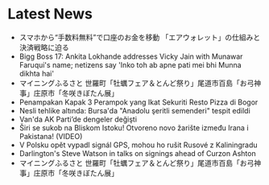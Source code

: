 # Latest News
-  スマホから“手数料無料”で口座のお金を移動 「エアウォレット」の仕組みと決済戦略に迫る
-  Bigg Boss 17: Ankita Lokhande addresses Vicky Jain with Munawar Faruqui's name; netizens say 'Inko toh ab apne pati mei bhi Munna dikhta hai'
-  マイニングふるさと 世羅町「牡蠣フェア＆とんど祭り」尾道市百島「お弓神事」庄原市「冬咲きぼたん展」
-  Penampakan Kapak 3 Perampok yang Ikat Sekuriti Resto Pizza di Bogor
-  Nesli tehlike altında: Bursa'da "Anadolu şeritli semenderi" tespit edildi
-  Van'da AK Parti’de dengeler değişti
-  Širi se sukob na Bliskom Istoku! Otvoreno novo žarište između Irana i Pakistana! (VIDEO)
-  V Polsku opět vypadl signál GPS, mohou ho rušit Rusové z Kaliningradu
-  Darlington's Steve Watson in talks on signings ahead of Curzon Ashton
-  マイニングふるさと 世羅町「牡蠣フェア＆とんど祭り」尾道市百島「お弓神事」庄原市「冬咲きぼたん展」
